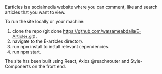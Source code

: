 Earticles is a socialmedia website where you can comment, like and search articles that you want to view.

To run the site locally on your machine:

1. clone the repo (git clone https://github.com/warsameabdalla/E-Articles.git),
2. navigate to the E-articles directory.
3. run npm install to install relevant dependencies.
4. run npm start.

The site has been built using React, Axios @reach/router and Style-Components on the front end.
